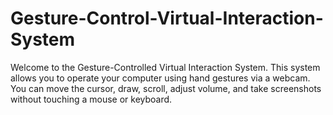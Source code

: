 # Gesture-Control-Virtual-Interaction-System
Welcome to the Gesture-Controlled Virtual Interaction System. This system allows you to  operate your computer using hand gestures via a webcam. You can move the cursor, draw,  scroll, adjust volume, and take screenshots without touching a mouse or keyboard. 
